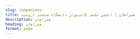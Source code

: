 ```yaml
---
slug: companions
title: همراهان | انجمن علمی کامپیوتر دانشگاه صنعتی ارومیه
description: همراهان
heading: همراهان
format: page
---
```

